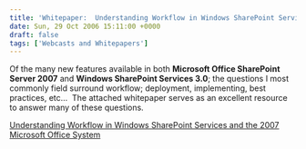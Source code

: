 ```yaml
---
title: 'Whitepaper:  Understanding Workflow in Windows SharePoint Services and the 2007 Microsoft Office System'
date: Sun, 29 Oct 2006 15:11:00 +0000
draft: false
tags: ['Webcasts and Whitepapers']
---
```


Of the many new features available in both **Microsoft Office SharePoint Server 2007** and **Windows SharePoint Services 3.0**; the questions I most commonly field surround workflow; deployment, implementing, best practices, etc...  The attached whitepaper serves as an excellent resource to answer many of these questions.

[Understanding Workflow in Windows SharePoint Services and the 2007 Microsoft Office System](http://download.microsoft.com/download/9/d/d/9dd464d6-41a3-40ed-abab-a4f175f80cc0/Understanding%20WF%20in%20WSS%20and%20Office%202007%20v1.1.doc "Understanding Workflow in Windows SharePoint Services and the 2007 Microsoft Office System")